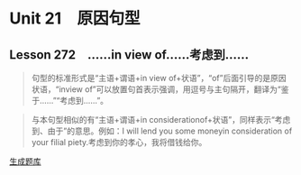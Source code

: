 ﻿ # Unit 21　原因句型
 ## Lesson 272　……in view of……考虑到……
 
> 句型的标准形式是“主语+谓语+in view of+状语”，“of”后面引导的是原因状语，“inview of”可以放置句首表示强调，用逗号与主句隔开，翻译为“鉴于……”“考虑到……”。

> 与本句型相似的有“主语+谓语+in considerationof+状语”，同样表示“考虑到、由于”的意思。例如：I will lend you some moneyin consideration of your filial piety.考虑到你的孝心，我将借钱给你。


 [生成题库](./question/f272.json)